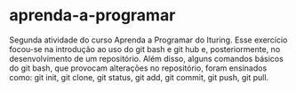 # aprenda-a-programar
Segunda atividade do curso Aprenda a Programar do Ituring.
Esse exercício focou-se na introdução ao uso do git bash e git hub e, posteriormente, no desenvolvimento de um repositório. 
Além disso, alguns comandos básicos do git bash, que provocam alterações no repositório, foram ensinados como:
git init,
git clone,
git status,
git add,
git commit,
git push,
git pull.
